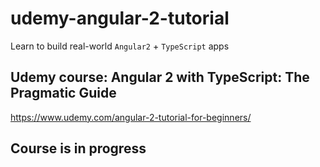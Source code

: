 # udemy-angular-2-tutorial
Learn to build real-world `Angular2` + `TypeScript` apps

## Udemy course: Angular 2 with TypeScript: The Pragmatic Guide
https://www.udemy.com/angular-2-tutorial-for-beginners/

## Course is in progress
